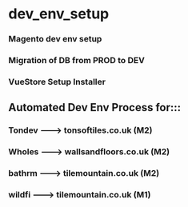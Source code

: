 # dev_env_setup
### Magento dev env setup
### Migration of DB from PROD to DEV
### VueStore Setup Installer

## Automated Dev Env Process for:::
###	Tondev	--->	tonsoftiles.co.uk (M2)
###	Wholes	--->	wallsandfloors.co.uk (M2)
### bathrm  --->    tilemountain.co.uk (M2)
### wildfi  --->    tilemountain.co.uk (M1)



```bash

```
